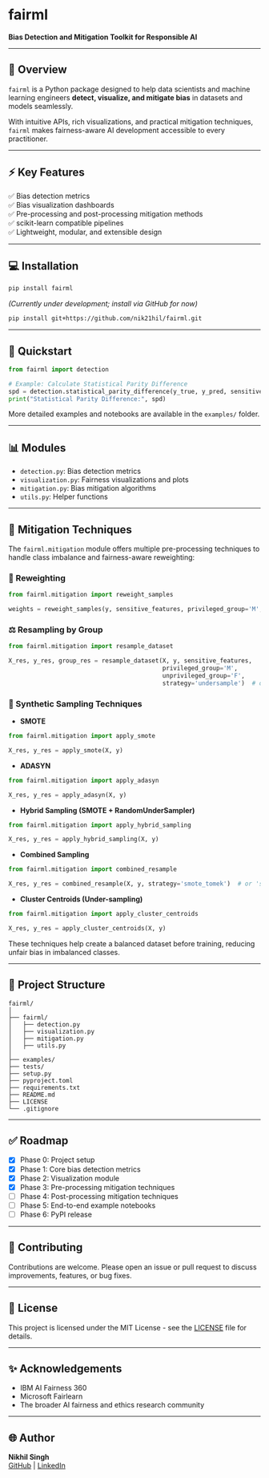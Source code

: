 # fairml

**Bias Detection and Mitigation Toolkit for Responsible AI**

---

## 📝 **Overview**

`fairml` is a Python package designed to help data scientists and machine learning engineers **detect, visualize, and mitigate bias** in datasets and models seamlessly.

With intuitive APIs, rich visualizations, and practical mitigation techniques, `fairml` makes fairness-aware AI development accessible to every practitioner.

---

## ⚡ **Key Features**

✅ Bias detection metrics  
✅ Bias visualization dashboards  
✅ Pre-processing and post-processing mitigation methods  
✅ scikit-learn compatible pipelines  
✅ Lightweight, modular, and extensible design

---

## 💻 **Installation**

```bash
pip install fairml
```

*(Currently under development; install via GitHub for now)*

```bash
pip install git+https://github.com/nik21hil/fairml.git
```

---

## 🚀 **Quickstart**

```python
from fairml import detection

# Example: Calculate Statistical Parity Difference
spd = detection.statistical_parity_difference(y_true, y_pred, sensitive_features)
print("Statistical Parity Difference:", spd)
```

More detailed examples and notebooks are available in the `examples/` folder.

---

## 📊 **Modules**

- `detection.py`: Bias detection metrics  
- `visualization.py`: Fairness visualizations and plots  
- `mitigation.py`: Bias mitigation algorithms  
- `utils.py`: Helper functions

---

## 🧰 **Mitigation Techniques**

The `fairml.mitigation` module offers multiple pre-processing techniques to handle class imbalance and fairness-aware reweighting:

### 🔄 Reweighting

```python
from fairml.mitigation import reweight_samples

weights = reweight_samples(y, sensitive_features, privileged_group='M', unprivileged_group='F')
```

### ⚖️ Resampling by Group

```python
from fairml.mitigation import resample_dataset

X_res, y_res, group_res = resample_dataset(X, y, sensitive_features,
                                           privileged_group='M',
                                           unprivileged_group='F',
                                           strategy='undersample')  # or 'oversample'
```

### 🔬 Synthetic Sampling Techniques

- **SMOTE**

```python
from fairml.mitigation import apply_smote

X_res, y_res = apply_smote(X, y)
```

- **ADASYN**

```python
from fairml.mitigation import apply_adasyn

X_res, y_res = apply_adasyn(X, y)
```

- **Hybrid Sampling (SMOTE + RandomUnderSampler)**

```python
from fairml.mitigation import apply_hybrid_sampling

X_res, y_res = apply_hybrid_sampling(X, y)
```

- **Combined Sampling**

```python
from fairml.mitigation import combined_resample

X_res, y_res = combined_resample(X, y, strategy='smote_tomek')  # or 'smote_enn'
```

- **Cluster Centroids (Under-sampling)**

```python
from fairml.mitigation import apply_cluster_centroids

X_res, y_res = apply_cluster_centroids(X, y)
```

These techniques help create a balanced dataset before training, reducing unfair bias in imbalanced classes.

---

## 📁 **Project Structure**

```
fairml/
│
├── fairml/
│   ├── detection.py
│   ├── visualization.py
│   ├── mitigation.py
│   ├── utils.py
│
├── examples/
├── tests/
├── setup.py
├── pyproject.toml
├── requirements.txt
├── README.md
├── LICENSE
└── .gitignore
```

---

## ✅ **Roadmap**

- [x] Phase 0: Project setup  
- [x] Phase 1: Core bias detection metrics  
- [x] Phase 2: Visualization module  
- [x] Phase 3: Pre-processing mitigation techniques  
- [ ] Phase 4: Post-processing mitigation techniques  
- [ ] Phase 5: End-to-end example notebooks  
- [ ] Phase 6: PyPI release

---

## 🤝 **Contributing**

Contributions are welcome. Please open an issue or pull request to discuss improvements, features, or bug fixes.

---

## 📄 **License**

This project is licensed under the MIT License - see the [LICENSE](LICENSE) file for details.

---

## ✨ **Acknowledgements**

- IBM AI Fairness 360  
- Microsoft Fairlearn  
- The broader AI fairness and ethics research community

---

## 🌐 **Author**

**Nikhil Singh**  
[GitHub](https://github.com/nik21hil) | [LinkedIn](https://www.linkedin.com/in/nikhil-singh21/)
